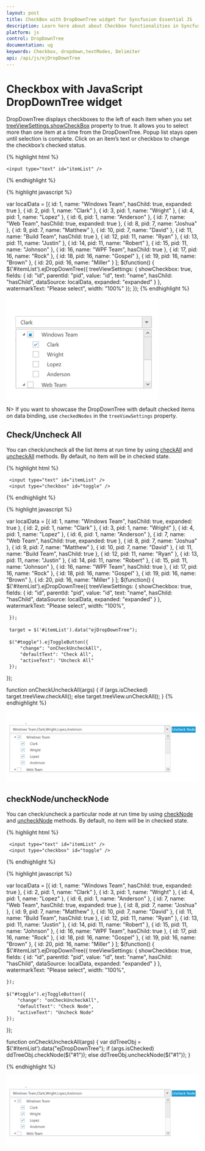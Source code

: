 ```yaml
---
layout: post
title: CheckBox with DropDownTree widget for Syncfusion Essential JS
description: Learn here about about Checkbox functionalities in Syncfusion Essential JavaScript DropDownTree Control, its elements, and more.
platform: js
control: DropDownTree
documentation: ug
keywords: Checkbox, dropdown,textModes, Delimiter
api: /api/js/ejDropDownTree
---
```


# Checkbox with JavaScript DropDownTree widget

DropDownTree displays checkboxes to the left of each item when you set [treeViewSettings.showCheckBox](https://help.syncfusion.com/api/js/ejdropdowntree#members:treeViewSettings) property to true. It allows you to select more than one item at a time from the DropDownTree. Popup list stays open until selection is complete. Click on an item’s text or checkbox to change the checkbox’s checked status.

{% highlight html %}

    <input type="text" id="itemList" />
     
{% endhighlight %}

{% highlight javascript %}

var localData = [{
         id: 1,
         name: "Windows Team",
         hasChild: true,
         expanded: true
     },
     {
         id: 2,
         pid: 1,
         name: "Clark"
     },
     {
         id: 3,
         pid: 1,
         name: "Wright"
     },
     {
         id: 4,
         pid: 1,
         name: "Lopez"
     },
     {
         id: 6,
         pid: 1,
         name: "Anderson"
     },
     {
         id: 7,
         name: "Web Team",
         hasChild: true,
         expanded: true
     },
     {
         id: 8,
         pid: 7,
         name: "Joshua"
     },
     {
         id: 9,
         pid: 7,
         name: "Matthew"
     },
     {
         id: 10,
         pid: 7,
         name: "David"
     },
     {
         id: 11,
         name: "Build Team",
         hasChild: true
     },
     {
         id: 12,
         pid: 11,
         name: "Ryan"
     },
     {
         id: 13,
         pid: 11,
         name: "Justin"
     },
     {
         id: 14,
         pid: 11,
         name: "Robert"
     },
     {
         id: 15,
         pid: 11,
         name: "Johnson"
     },
     {
         id: 16,
         name: "WPF Team",
         hasChild: true
     },
     {
         id: 17,
         pid: 16,
         name: "Rock"
     },
     {
         id: 18,
         pid: 16,
         name: "Gospel"
     },
     {
         id: 19,
         pid: 16,
         name: "Brown"
     },
     {
         id: 20,
         pid: 16,
         name: "Miller"
     }
 ];
 $(function() {
     $('#itemList').ejDropDownTree({
         treeViewSettings: {
             showCheckbox: true,
             fields: {
                 id: "id",
                 parentId: "pid",
                 value: "id",
                 text: "name",
                 hasChild: "hasChild",
                 dataSource: localData,
                 expanded: "expanded"
             }
         },
         watermarkText: "Please select",
         width: "100%"
     });
 });
{% endhighlight %}

![Checkbox with JavaScript DropDownTree widget](Checkbox_images/Checkbox_img1.png)

N> If you want to showcase the DropDownTree with default checked items on data binding, use `checkedNodes` in the `treeViewSettings` property.

## Check/Uncheck All

You can check/uncheck all the list items at run time by using [checkAll](https://help.syncfusion.com/api/js/ejdropdowntree#methods:checkall) and [uncheckAll](https://help.syncfusion.com/api/js/ejdropdowntree#methods:uncheckall) methods. By default, no item will be in checked state.  

{% highlight html %}

     <input type="text" id="itemList" />
     <input type="checkbox" id="toggle" />

{% endhighlight %}

{% highlight javascript %}
  
var localData = [{
         id: 1,
         name: "Windows Team",
         hasChild: true,
         expanded: true
     },
     {
         id: 2,
         pid: 1,
         name: "Clark"
     },
     {
         id: 3,
         pid: 1,
         name: "Wright"
     },
     {
         id: 4,
         pid: 1,
         name: "Lopez"
     },
     {
         id: 6,
         pid: 1,
         name: "Anderson"
     },
     {
         id: 7,
         name: "Web Team",
         hasChild: true,
         expanded: true
     },
     {
         id: 8,
         pid: 7,
         name: "Joshua"
     },
     {
         id: 9,
         pid: 7,
         name: "Matthew"
     },
     {
         id: 10,
         pid: 7,
         name: "David"
     },
     {
         id: 11,
         name: "Build Team",
         hasChild: true
     },
     {
         id: 12,
         pid: 11,
         name: "Ryan"
     },
     {
         id: 13,
         pid: 11,
         name: "Justin"
     },
     {
         id: 14,
         pid: 11,
         name: "Robert"
     },
     {
         id: 15,
         pid: 11,
         name: "Johnson"
     },
     {
         id: 16,
         name: "WPF Team",
         hasChild: true
     },
     {
         id: 17,
         pid: 16,
         name: "Rock"
     },
     {
         id: 18,
         pid: 16,
         name: "Gospel"
     },
     {
         id: 19,
         pid: 16,
         name: "Brown"
     },
     {
         id: 20,
         pid: 16,
         name: "Miller"
     }
 ];
 $(function() {
     $('#itemList').ejDropDownTree({
         treeViewSettings: {
             showCheckbox: true,
             fields: {
                 id: "id",
                 parentId: "pid",
                 value: "id",
                 text: "name",
                 hasChild: "hasChild",
                 dataSource: localData,
                 expanded: "expanded"
             }
         },
         watermarkText: "Please select",
         width: "100%",

     });

     target = $('#itemList').data("ejDropDownTree");

     $("#toggle").ejToggleButton({
         "change": "onCheckUncheckAll",
         "defaultText": "Check All",
         "activeText": "Uncheck All"
     });
 });

 function onCheckUncheckAll(args) {
     if (args.isChecked) target.treeView.checkAll();
     else target.treeView.unCheckAll();
 }
{% endhighlight %}

![Check/Uncheck All in JavaScript DropDownTree](Checkbox_images/Checkbox_img2.png)

## checkNode/uncheckNode
You can check/uncheck a particular node at run time by using [checkNode](https://help.syncfusion.com/api/js/ejdropdowntree#methods:checkNode) and [uncheckNode](https://help.syncfusion.com/api/js/ejdropdowntree#methods:uncheckNode) methods. By default, no item will be in checked state. 

{% highlight html %}

     <input type="text" id="itemList" />
     <input type="checkbox" id="toggle" />
     
{% endhighlight %}

{% highlight javascript %}
  
var localData = [{
        id: 1,
        name: "Windows Team",
        hasChild: true,
        expanded: true
    },
    {
        id: 2,
        pid: 1,
        name: "Clark"
    },
    {
        id: 3,
        pid: 1,
        name: "Wright"
    },
    {
        id: 4,
        pid: 1,
        name: "Lopez"
    },
    {
        id: 6,
        pid: 1,
        name: "Anderson"
    },
    {
        id: 7,
        name: "Web Team",
        hasChild: true,
        expanded: true
    },
    {
        id: 8,
        pid: 7,
        name: "Joshua"
    },
    {
        id: 9,
        pid: 7,
        name: "Matthew"
    },
    {
        id: 10,
        pid: 7,
        name: "David"
    },
    {
        id: 11,
        name: "Build Team",
        hasChild: true
    },
    {
        id: 12,
        pid: 11,
        name: "Ryan"
    },
    {
        id: 13,
        pid: 11,
        name: "Justin"
    },
    {
        id: 14,
        pid: 11,
        name: "Robert"
    },
    {
        id: 15,
        pid: 11,
        name: "Johnson"
    },
    {
        id: 16,
        name: "WPF Team",
        hasChild: true
    },
    {
        id: 17,
        pid: 16,
        name: "Rock"
    },
    {
        id: 18,
        pid: 16,
        name: "Gospel"
    },
    {
        id: 19,
        pid: 16,
        name: "Brown"
    },
    {
        id: 20,
        pid: 16,
        name: "Miller"
    }
];
$(function() {
    $('#itemList').ejDropDownTree({
        treeViewSettings: {
            showCheckbox: true,
            fields: {
                id: "id",
                parentId: "pid",
                value: "id",
                text: "name",
                hasChild: "hasChild",
                dataSource: localData,
                expanded: "expanded"
            }
        },
        watermarkText: "Please select",
        width: "100%",

    });

    $("#toggle").ejToggleButton({
        "change": "onCheckUncheckAll",
        "defaultText": "Check Node",
        "activeText": "Uncheck Node"
    });
});

function onCheckUncheckAll(args) {
    var ddTreeObj = $('#itemList').data("ejDropDownTree");
    if (args.isChecked) ddTreeObj.checkNode($("#1"));
    else ddTreeObj.uncheckNode($("#1"));
}
    
{% endhighlight %}

![checkNode/uncheckNode in JavaScript DropdownTree](Checkbox_images/Checkbox_img2.png)